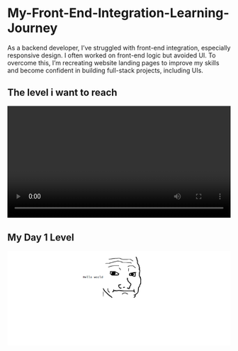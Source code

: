 # My-Front-End-Integration-Learning-Journey

As a backend developer, I’ve struggled with front-end integration, especially responsive design. I often worked on front-end logic but avoided UI. To overcome this, I’m recreating website landing pages to improve my skills and become confident in building full-stack projects, including UIs.

## The level i want to reach

<video controls width="100%">
  <source src="./resources/f-learning-dream.mp4" type="video/mp4">
  Your browser does not support this video format.
</video>

## My Day 1 Level
![Image](./resources/lmao-front-day-1.png)